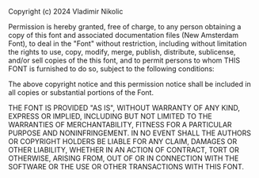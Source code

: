 
Copyright (c) 2024 Vladimir Nikolic

Permission is hereby granted, free of charge, to any person obtaining a copy
of this font and associated documentation files (New Amsterdam Font), to deal
in the "Font" without restriction, including without limitation the rights
to use, copy, modify, merge, publish, distribute, sublicense, and/or sell
copies of the this font, and to permit persons to whom THIS FONT is
furnished to do so, subject to the following conditions:

The above copyright notice and this permission notice shall be included in all
copies or substantial portions of the Font.

THE FONT IS PROVIDED "AS IS", WITHOUT WARRANTY OF ANY KIND, EXPRESS OR
IMPLIED, INCLUDING BUT NOT LIMITED TO THE WARRANTIES OF MERCHANTABILITY,
FITNESS FOR A PARTICULAR PURPOSE AND NONINFRINGEMENT. IN NO EVENT SHALL THE
AUTHORS OR COPYRIGHT HOLDERS BE LIABLE FOR ANY CLAIM, DAMAGES OR OTHER
LIABILITY, WHETHER IN AN ACTION OF CONTRACT, TORT OR OTHERWISE, ARISING FROM,
OUT OF OR IN CONNECTION WITH THE SOFTWARE OR THE USE OR OTHER TRANSACTIONS
WITH THIS FONT.

